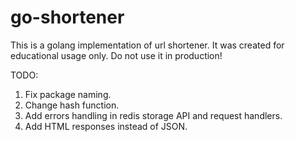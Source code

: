 go-shortener
=======

This is a golang implementation of url shortener. It was created for educational usage only. Do not use it in production!

TODO:

1. Fix package naming.
2. Change hash function.
2. Add errors handling in redis storage API and request handlers.
3. Add HTML responses instead of JSON.
